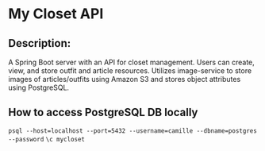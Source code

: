 # My Closet API

## Description:
A Spring Boot server with an API for closet management. Users can create, view, and store outfit and article resources. Utilizes image-service to store images of articles/outfits using Amazon S3 and stores object attributes using PostgreSQL.

## How to access PostgreSQL DB locally
`psql --host=localhost --port=5432 --username=camille --dbname=postgres --password`
`\c mycloset`

